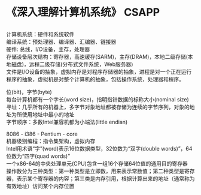 # 《深入理解计算机系统》 CSAPP

## 

计算机系统：硬件和系统软件  
编译系统：预处理器、编译器、汇编器、链接器  
硬件: 总线，I/O设备，主存，处理器  
存储设备层次结构：寄存器，高速缓存(SARM)，主存(DRAM)，本地二级存储(本地磁盘)，远程二级存储(分布式文件系统，Web服务器)  
文件是I/O设备的抽象，虚拟内存是对程序存储器的抽象，进程是对一个正在运行程序的抽象，虚拟机是对整个计算机的抽象，包括操作系统，处理器和程序。  

位(bit)，字节(byte)  
每台计算机都有一个字长(word size)，指明指针数据的标称大小(nominal size)  
寻址：几乎所有的机器上，多字节对象地址都被存储为连续的字节序列，对象的地址为所使用地址中最小的地址  
字节顺序：多数Intel兼容机都为小端法(little endian)  

8086 - i386 - Pentium - core  
机器级别编程：指令集架构，虚拟内存  
Intel用术语“字”(word)表示16位数据类型，32位数为“双字(double words)”，64位数为“四字(quad words)”  
一个x86-64的中央处理单元(CPU)包含一组16个存储64位值的通用目的寄存器  
操作数分为三种类型：第一种类型是立即数，用来表示常数值；第二种类型是寄存器，表示某个寄存器的内容；第三类是内存引用，根据计算出来的地址（通常称为有效地址）访问某个内存位置  


```
